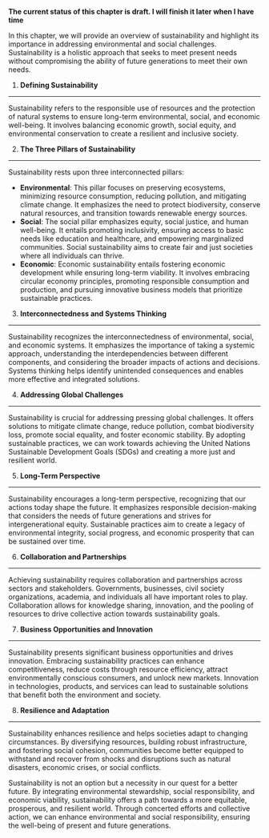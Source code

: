 **The current status of this chapter is draft. I will finish it later when I have time**

In this chapter, we will provide an overview of sustainability and highlight its importance in addressing environmental and social challenges. Sustainability is a holistic approach that seeks to meet present needs without compromising the ability of future generations to meet their own needs.

1. **Defining Sustainability**
------------------------------

Sustainability refers to the responsible use of resources and the protection of natural systems to ensure long-term environmental, social, and economic well-being. It involves balancing economic growth, social equity, and environmental conservation to create a resilient and inclusive society.

2. **The Three Pillars of Sustainability**
------------------------------------------

Sustainability rests upon three interconnected pillars:

* **Environmental**: This pillar focuses on preserving ecosystems, minimizing resource consumption, reducing pollution, and mitigating climate change. It emphasizes the need to protect biodiversity, conserve natural resources, and transition towards renewable energy sources.
* **Social**: The social pillar emphasizes equity, social justice, and human well-being. It entails promoting inclusivity, ensuring access to basic needs like education and healthcare, and empowering marginalized communities. Social sustainability aims to create fair and just societies where all individuals can thrive.
* **Economic**: Economic sustainability entails fostering economic development while ensuring long-term viability. It involves embracing circular economy principles, promoting responsible consumption and production, and pursuing innovative business models that prioritize sustainable practices.

3. **Interconnectedness and Systems Thinking**
----------------------------------------------

Sustainability recognizes the interconnectedness of environmental, social, and economic systems. It emphasizes the importance of taking a systemic approach, understanding the interdependencies between different components, and considering the broader impacts of actions and decisions. Systems thinking helps identify unintended consequences and enables more effective and integrated solutions.

4. **Addressing Global Challenges**
-----------------------------------

Sustainability is crucial for addressing pressing global challenges. It offers solutions to mitigate climate change, reduce pollution, combat biodiversity loss, promote social equality, and foster economic stability. By adopting sustainable practices, we can work towards achieving the United Nations Sustainable Development Goals (SDGs) and creating a more just and resilient world.

5. **Long-Term Perspective**
----------------------------

Sustainability encourages a long-term perspective, recognizing that our actions today shape the future. It emphasizes responsible decision-making that considers the needs of future generations and strives for intergenerational equity. Sustainable practices aim to create a legacy of environmental integrity, social progress, and economic prosperity that can be sustained over time.

6. **Collaboration and Partnerships**
-------------------------------------

Achieving sustainability requires collaboration and partnerships across sectors and stakeholders. Governments, businesses, civil society organizations, academia, and individuals all have important roles to play. Collaboration allows for knowledge sharing, innovation, and the pooling of resources to drive collective action towards sustainability goals.

7. **Business Opportunities and Innovation**
--------------------------------------------

Sustainability presents significant business opportunities and drives innovation. Embracing sustainability practices can enhance competitiveness, reduce costs through resource efficiency, attract environmentally conscious consumers, and unlock new markets. Innovation in technologies, products, and services can lead to sustainable solutions that benefit both the environment and society.

8. **Resilience and Adaptation**
--------------------------------

Sustainability enhances resilience and helps societies adapt to changing circumstances. By diversifying resources, building robust infrastructure, and fostering social cohesion, communities become better equipped to withstand and recover from shocks and disruptions such as natural disasters, economic crises, or social conflicts.

Sustainability is not an option but a necessity in our quest for a better future. By integrating environmental stewardship, social responsibility, and economic viability, sustainability offers a path towards a more equitable, prosperous, and resilient world. Through concerted efforts and collective action, we can enhance environmental and social responsibility, ensuring the well-being of present and future generations.
